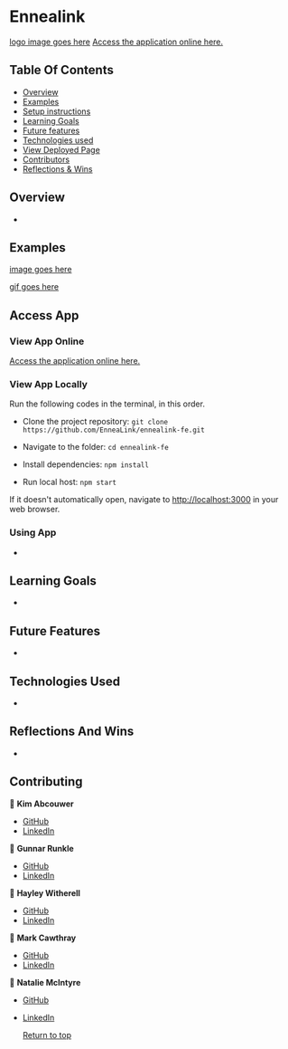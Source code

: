 # Ennealink
[logo image goes here]()
[Access the application online here.](https://ennealink.herokuapp.com/)

## Table Of Contents
+ [Overview](#overview)
+ [Examples](#examples)
+ [Setup instructions](#setup-instructions)
+ [Learning Goals](#learning-goals)
+ [Future features](#future-features)
+ [Technologies used](#technologies-used)
+ [View Deployed Page](#view-deployed-page)
+ [Contributors](#contributors)
+ [Reflections & Wins](#reflections-and-wins)

## Overview
+ 

## Examples

[image goes here]()

[gif goes here]()

## Access App

### View App Online
[Access the application online here.](https://ennealink.herokuapp.com/)

### View App Locally

Run the following codes in the terminal, in this order.

* Clone the project repository: `git clone https://github.com/EnneaLink/ennealink-fe.git`

* Navigate to the folder: `cd ennealink-fe`

* Install dependencies: `npm install`

* Run local host: `npm start`

If it doesn't automatically open, navigate to [http://localhost:3000](http://localhost:3000) in your web browser.
  
### Using App
 +

## Learning Goals
  + 
  
## Future Features
  + 

## Technologies Used
  + 
  
## Reflections And Wins
  +

## Contributing

👤  **Kim Abcouwer**
- [GitHub](https://github.com/kabcouwer)
- [LinkedIn](https://www.linkedin.com/in/kim-abcouwer)

👤  **Gunnar Runkle**
- [GitHub](https://github.com/gunnarrunner)
- [LinkedIn](https://www.linkedin.com/in/gunnar-runkle/)

👤  **Hayley Witherell**
- [GitHub](https://github.com/hayleyw7)
- [LinkedIn](https://www.linkedin.com/in/hayleywitherell/)

👤  **Mark Cawthray**
- [GitHub](https://github.com/MTCawthray)
- [LinkedIn](https://www.linkedin.com/in/mark-cawthray-996522212/)

👤  **Natalie McIntyre**
- [GitHub](https://github.com/nataliemcintyre2021)
- [LinkedIn](https://www.linkedin.com/in/nataliemcintyre1/)

  [Return to top](#ennealink)
